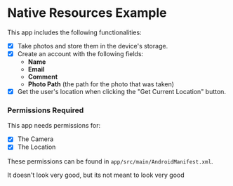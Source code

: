 # Native Resources Example

This app includes the following functionalities:

- [x] Take photos and store them in the device's storage.
- [x] Create an account with the following fields:
  - **Name**
  - **Email**
  - **Comment**
  - **Photo Path** (the path for the photo that was taken)
- [x] Get the user's location when clicking the "Get Current Location" button.

### Permissions Required

This app needs permissions for:

- [x] The Camera
- [x] The Location

These permissions can be found in `app/src/main/AndroidManifest.xml`.

It doesn't look very good, but its not meant to look very good
